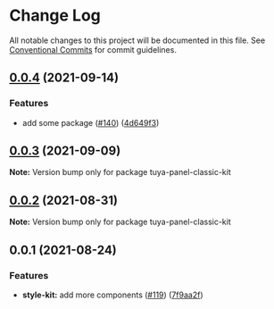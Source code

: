 # Change Log

All notable changes to this project will be documented in this file.
See [Conventional Commits](https://conventionalcommits.org) for commit guidelines.

## [0.0.4](https://github.com/tuya/tuya-panel-kit/compare/tuya-panel-classic-kit@0.0.3...tuya-panel-classic-kit@0.0.4) (2021-09-14)


### Features

* add some package ([#140](https://github.com/tuya/tuya-panel-kit/issues/140)) ([4d649f3](https://github.com/tuya/tuya-panel-kit/commit/4d649f3020ac96bc9aa16c0d27f925b13244317c))





## [0.0.3](https://github.com/tuya/tuya-panel-kit/compare/tuya-panel-classic-kit@0.0.2...tuya-panel-classic-kit@0.0.3) (2021-09-09)

**Note:** Version bump only for package tuya-panel-classic-kit





## [0.0.2](https://github.com/tuya/tuya-panel-kit/compare/tuya-panel-classic-kit@0.0.1...tuya-panel-classic-kit@0.0.2) (2021-08-31)

**Note:** Version bump only for package tuya-panel-classic-kit





## 0.0.1 (2021-08-24)


### Features

* **style-kit:** add more components ([#119](https://github.com/tuya/tuya-panel-kit/issues/119)) ([7f9aa2f](https://github.com/tuya/tuya-panel-kit/commit/7f9aa2fecf01c73760eeb88fcc09703ccef3afca))
